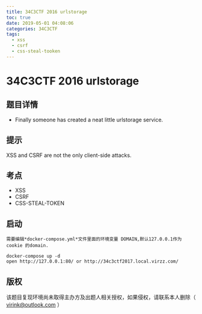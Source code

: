 ```yaml
---
title: 34C3CTF 2016 urlstorage
toc: true
date: 2019-05-01 04:08:06
categories: 34C3CTF
tags:
  - xss
  - csrf
  - css-steal-tooken
---
```


# 34C3CTF 2016 urlstorage

## 题目详情

- Finally someone has created a neat little urlstorage service.

## 提示

XSS and CSRF are not the only client-side attacks.

## 考点

- XSS
- CSRF
- CSS-STEAL-TOKEN

## 启动

    需要编辑*docker-compose.yml*文件里面的环境变量 DOMAIN,默认127.0.0.1作为 cookie 的domain.

    docker-compose up -d
    open http://127.0.0.1:80/ or http://34c3ctf2017.local.virzz.com/

## 版权

该题目复现环境尚未取得主办方及出题人相关授权，如果侵权，请联系本人删除（ virink@outlook.com ）